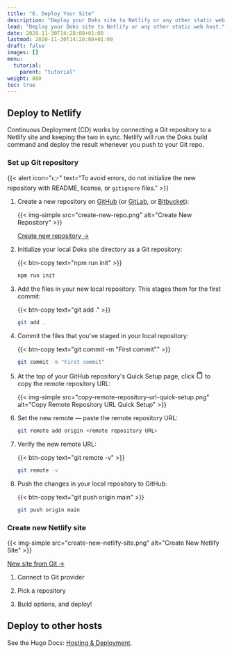```yaml
---
title: "6. Deploy Your Site"
description: "Deploy your Doks site to Netlify or any other static web host."
lead: "Deploy your Doks site to Netlify or any other static web host."
date: 2020-11-30T14:28:08+01:00
lastmod: 2020-11-30T14:28:08+01:00
draft: false
images: []
menu: 
  tutorial:
    parent: "tutorial"
weight: 080
toc: true
---
```


## Deploy to Netlify

Continuous Deployment (CD) works by connecting a Git repository to a Netlify site and keeping the two in sync. Netlify will run the Doks build command and deploy the result whenever you push to your Git repo.

### Set up Git repository

{{< alert icon="👉" text="To avoid errors, do not initialize the new repository with README, license, or `gitignore` files." >}}

1. Create a new repository on [GitHub](https://github.com/) (or [GitLab](https://gitlab.com/), or [Bitbucket](https://bitbucket.org/)):

    {{< img-simple src="create-new-repo.png" alt="Create New Repository" >}}

    [Create new repository →](https://github.com/new)

2. Initialize your local Doks site directory as a Git repository:

    {{< btn-copy text="npm run init" >}}

    ```bash
    npm run init
    ```

3. Add the files in your new local repository. This stages them for the first commit:

    {{< btn-copy text="git add ." >}}

    ```bash
    git add .
    ```

4. Commit the files that you've staged in your local repository:

    {{< btn-copy text="git commit -m \"First commit\"" >}}

    ```bash
    git commit -m "First commit"
    ```

5. At the top of your GitHub repository's Quick Setup page, click <svg xmlns="http://www.w3.org/2000/svg" width="16" height="16" viewBox="0 0 24 24" fill="none" stroke="currentColor" stroke-width="2" stroke-linecap="round" stroke-linejoin="round" class="feather feather-clipboard"><path d="M16 4h2a2 2 0 0 1 2 2v14a2 2 0 0 1-2 2H6a2 2 0 0 1-2-2V6a2 2 0 0 1 2-2h2"></path><rect x="8" y="2" width="8" height="4" rx="1" ry="1"></rect></svg> to copy the remote repository URL:

    {{< img-simple src="copy-remote-repository-url-quick-setup.png" alt="Copy Remote Repository URL Quick Setup" >}}

6. Set the new remote — paste the remote repository URL:

    ```bash
    git remote add origin <remote repository URL>
    ```

7. Verify the new remote URL:

    {{< btn-copy text="git remote -v" >}}

    ```bash
    git remote -v
    ```

8. Push the changes in your local repository to GitHub:

    {{< btn-copy text="git push origin main" >}}

    ```bash
    git push origin main
    ```

### Create new Netlify site

{{< img-simple src="create-new-netlify-site.png" alt="Create New Netlify Site" >}}

[New site from Git →](https://app.netlify.com/start)

1. Connect to Git provider

2. Pick a repository

3. Build options, and deploy!

## Deploy to other hosts

See the Hugo Docs: [Hosting & Deployment](https://gohugo.io/hosting-and-deployment/).
